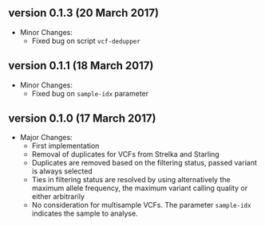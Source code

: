 version 0.1.3 (20 March 2017)
----------------------------

* Minor Changes:
    - Fixed bug on script `vcf-dedupper`

version 0.1.1 (18 March 2017)
----------------------------

* Minor Changes:
    - Fixed bug on `sample-idx` parameter


version 0.1.0 (17 March 2017)
----------------------------

* Major Changes:
    - First implementation
    - Removal of duplicates for VCFs from Strelka and Starling
    - Duplicates are removed based on the filtering status, passed variant is always selected
    - Ties in filtering status are resolved by using alternatively the maximum allele frequency, the maximum variant calling quality or either arbitrarily
    - No consideration for multisample VCFs. The parameter `sample-idx` indicates the sample to analyse.
